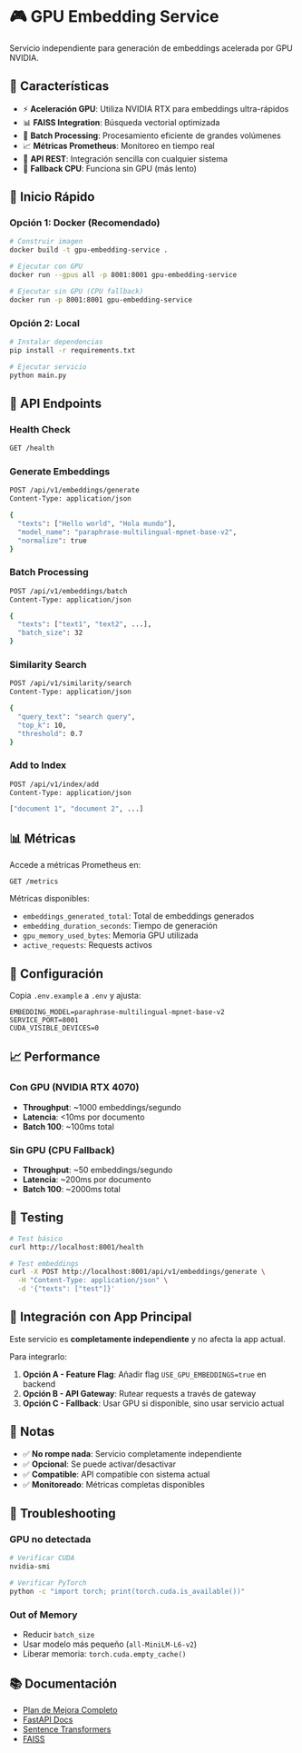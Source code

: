 # 🎮 GPU Embedding Service

Servicio independiente para generación de embeddings acelerada por GPU NVIDIA.

## 🎯 Características

- ⚡ **Aceleración GPU**: Utiliza NVIDIA RTX para embeddings ultra-rápidos
- 📊 **FAISS Integration**: Búsqueda vectorial optimizada
- 🔄 **Batch Processing**: Procesamiento eficiente de grandes volúmenes
- 📈 **Métricas Prometheus**: Monitoreo en tiempo real
- 🔌 **API REST**: Integración sencilla con cualquier sistema
- 🚀 **Fallback CPU**: Funciona sin GPU (más lento)

## 🚀 Inicio Rápido

### Opción 1: Docker (Recomendado)

```bash
# Construir imagen
docker build -t gpu-embedding-service .

# Ejecutar con GPU
docker run --gpus all -p 8001:8001 gpu-embedding-service

# Ejecutar sin GPU (CPU fallback)
docker run -p 8001:8001 gpu-embedding-service
```

### Opción 2: Local

```bash
# Instalar dependencias
pip install -r requirements.txt

# Ejecutar servicio
python main.py
```

## 📡 API Endpoints

### Health Check
```bash
GET /health
```

### Generate Embeddings
```bash
POST /api/v1/embeddings/generate
Content-Type: application/json

{
  "texts": ["Hello world", "Hola mundo"],
  "model_name": "paraphrase-multilingual-mpnet-base-v2",
  "normalize": true
}
```

### Batch Processing
```bash
POST /api/v1/embeddings/batch
Content-Type: application/json

{
  "texts": ["text1", "text2", ...],
  "batch_size": 32
}
```

### Similarity Search
```bash
POST /api/v1/similarity/search
Content-Type: application/json

{
  "query_text": "search query",
  "top_k": 10,
  "threshold": 0.7
}
```

### Add to Index
```bash
POST /api/v1/index/add
Content-Type: application/json

["document 1", "document 2", ...]
```

## 📊 Métricas

Accede a métricas Prometheus en:
```
GET /metrics
```

Métricas disponibles:
- `embeddings_generated_total`: Total de embeddings generados
- `embedding_duration_seconds`: Tiempo de generación
- `gpu_memory_used_bytes`: Memoria GPU utilizada
- `active_requests`: Requests activos

## 🔧 Configuración

Copia `.env.example` a `.env` y ajusta:

```env
EMBEDDING_MODEL=paraphrase-multilingual-mpnet-base-v2
SERVICE_PORT=8001
CUDA_VISIBLE_DEVICES=0
```

## 📈 Performance

### Con GPU (NVIDIA RTX 4070)
- **Throughput**: ~1000 embeddings/segundo
- **Latencia**: <10ms por documento
- **Batch 100**: ~100ms total

### Sin GPU (CPU Fallback)
- **Throughput**: ~50 embeddings/segundo
- **Latencia**: ~200ms por documento
- **Batch 100**: ~2000ms total

## 🧪 Testing

```bash
# Test básico
curl http://localhost:8001/health

# Test embeddings
curl -X POST http://localhost:8001/api/v1/embeddings/generate \
  -H "Content-Type: application/json" \
  -d '{"texts": ["test"]}'
```

## 🔗 Integración con App Principal

Este servicio es **completamente independiente** y no afecta la app actual.

Para integrarlo:

1. **Opción A - Feature Flag**: Añadir flag `USE_GPU_EMBEDDINGS=true` en backend
2. **Opción B - API Gateway**: Rutear requests a través de gateway
3. **Opción C - Fallback**: Usar GPU si disponible, sino usar servicio actual

## 📝 Notas

- ✅ **No rompe nada**: Servicio completamente independiente
- ✅ **Opcional**: Se puede activar/desactivar
- ✅ **Compatible**: API compatible con sistema actual
- ✅ **Monitoreado**: Métricas completas disponibles

## 🐛 Troubleshooting

### GPU no detectada
```bash
# Verificar CUDA
nvidia-smi

# Verificar PyTorch
python -c "import torch; print(torch.cuda.is_available())"
```

### Out of Memory
- Reducir `batch_size`
- Usar modelo más pequeño (`all-MiniLM-L6-v2`)
- Liberar memoria: `torch.cuda.empty_cache()`

## 📚 Documentación

- [Plan de Mejora Completo](../../docs/QUANTUM_GPU_ENHANCEMENT_PLAN.md)
- [FastAPI Docs](http://localhost:8001/docs)
- [Sentence Transformers](https://www.sbert.net/)
- [FAISS](https://github.com/facebookresearch/faiss)
